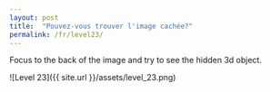 ```yaml
---
layout: post
title:  "Pouvez-vous trouver l'image cachée?"
permalink: /fr/level23/
---
```

Focus to the back of the image and try to see the hidden 3d object.

![Level 23]({{ site.url }}/assets/level_23.png)